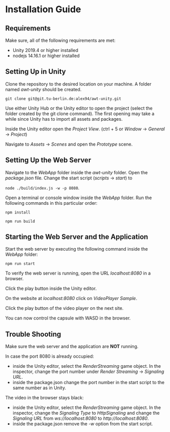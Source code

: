 # Installation Guide

## Requirements

Make sure, all of the following requirements are met:
- Unity 2019.4 or higher installed
- nodejs 14.16.1 or higher installed

## Setting Up in Unity

Clone the repository to the desired location on your machine.
A folder named _awt-unity_ should be created.

`git clone git@git.tu-berlin.de:alex94/awt-unity.git`

Use either Unity Hub or the Unity editor to open the project
(select the folder created by the git clone command). The first opening may take
a while since Unity has to import all assets and packages.

Inside the Unity editor open the _Project View_.
(ctrl + 5 or _Window_ -> _General_ -> _Project_)

Navigate to _Assets_ -> _Scenes_ and open the _Prototype_ scene.

## Setting Up the Web Server

Navigate to the _WebApp_ folder inside the _awt-unity_ folder. Open the _package.json_ file.
Change the start script (_scripts_ -> _start_) to

`node ./build/index.js -w -p 8080`.

Open a terminal or console window inside the _WebApp_ folder. Run the following commands in this particular order:

`npm install`

`npm run build`

## Starting the Web Server and the Application

Start the web server by executing the following command inside the _WebApp_ folder:

`npm run start`

To verify the web server is running, open the URL _localhost:8080_ in a browser.

Click the play button inside the Unity editor.

On the website at _localhost:8080_ click on _VideoPlayer Sample_.

Click the play button of the video player on the next site.

You can now control the capsule with WASD in the browser.

## Trouble Shooting

Make sure the web server and the application are **NOT** running.

In case the port 8080 is already occupied:

- inside the Unity editor, select the _RenderStreaming_ game object. In the inspector,
  change the port number under _Render Streaming_ -> _Signaling URL_.
- inside the package.json change the port number in the start script to the same number
  as in Unity.
  
  
The video in the browser stays black:

- inside the Unity editor, select the _RenderStreaming_ game object. In the inspector,
  change the _Signaling Type_ to _HttpSignaling_ and change the _Signaling URL_ from
  _ws://localhost:8080_ to _http://localhost:8080_.
- inside the package.json remove the _-w_ option from the start script.


